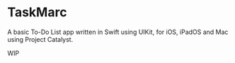 # TaskMarc
A basic To-Do List app written in Swift using UIKit, for iOS, iPadOS and Mac using Project Catalyst.

WIP
